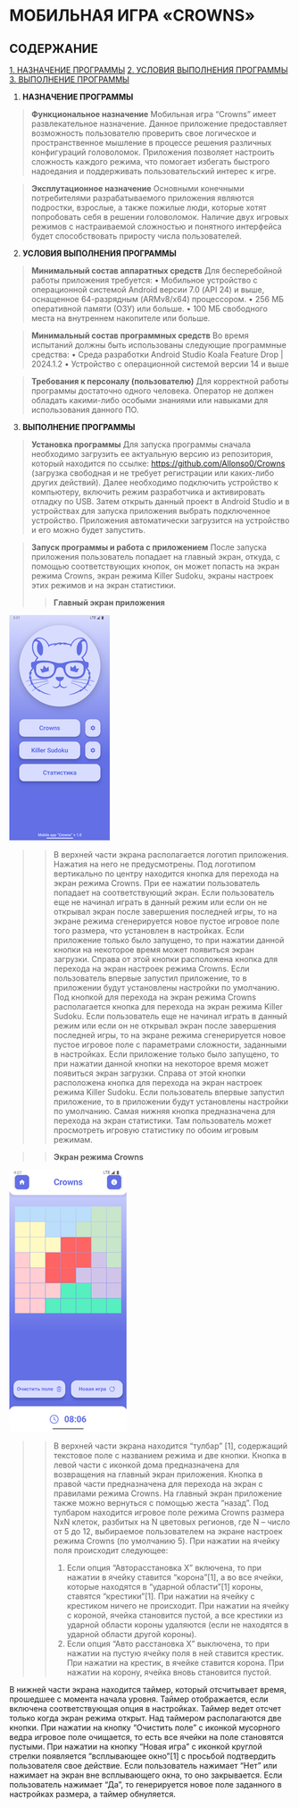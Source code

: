 ﻿# **МОБИЛЬНАЯ ИГРА «CROWNS»**
## СОДЕРЖАНИЕ
[1. НАЗНАЧЕНИЕ ПРОГРАММЫ](#_nasProg)
[2. УСЛОВИЯ ВЫПОЛНЕНИЯ ПРОГРАММЫ](#_uslovia)
[3. ВЫПОЛНЕНИЕ ПРОГРАММЫ](#_vypolnenie)

1. **<a name="_nasProg"></a>НАЗНАЧЕНИЕ ПРОГРАММЫ**
>**Функциональное назначение**
>Мобильная игра “Crowns” имеет развлекательное назначение. Данное приложение предоставляет возможность пользователю проверить свое логическое и пространственное мышление в процессе решения различных конфигураций головоломок. Приложения позволяет настроить сложность каждого режима, что помогает избегать быстрого надоедания и поддерживать пользовательский интерес к игре.

>**Эксплутационное назначение**
>Основными конечными потребителями разрабатываемого приложения являются подростки, взрослые, а также пожилые люди, которые хотят попробовать себя в решении головоломок.  Наличие двух игровых режимов с настраиваемой сложностью и понятного интерфейса будет способствовать приросту числа пользователей. 

2. **<a name="_uslovia"></a>УСЛОВИЯ ВЫПОЛНЕНИЯ ПРОГРАММЫ**
>**Минимальный состав аппаратных средств**
>Для бесперебойной работы приложения требуется:
•	Мобильное устройство с операционной системой Android версии 7.0 (API 24) и выше, оснащенное 64-разрядным (ARMv8/x64) процессором.
•	256 МБ оперативной памяти (ОЗУ) или больше.
•	100 МБ свободного места на внутреннем накопителе или больше.

>**Минимальный состав программных средств**
>Во время испытаний должны быть использованы следующие программные средства:
•	Среда разработки Android Studio Koala Feature Drop | 2024.1.2
•	Устройство с операционной системой версии 14 и выше

>**Требования к персоналу (пользователю)**
>Для корректной работы программы достаточно одного человека. Оператор не должен обладать какими-либо особыми знаниями или навыками для использования данного ПО.

3. **<a name="_vypolnenie"></a>ВЫПОЛНЕНИЕ ПРОГРАММЫ**
>**Установка программы**
Для запуска программы сначала необходимо загрузить ее актуальную версию из репозитория, который находится по ссылке: https://github.com/Allonso0/Crowns (загрузка свободная и не требует регистрации или каких-либо других действий).
Далее необходимо подключить устройство к компьютеру, включить режим разработчика и активировать отладку по USB. Затем открыть данный проект в Android Studio и в устройствах для запуска приложения выбрать подключенное устройство. Приложения автоматически загрузится на устройство и его можно будет запустить.

>**Запуск программы и работа с приложением**
>После запуска приложения пользователь попадает на главный экран, откуда, с помощью соответствующих кнопок, он может попасть на экран режима Crowns, экран режима Killer Sudoku, экраны настроек этих режимов и на экран статистики. 
>>**Главный экран приложения**

![](screenshots/mainScreenImage.png)

>>В верхней части экрана располагается логотип приложения. Нажатия на него не предусмотрены.
Под логотипом вертикально по центру находится кнопка для перехода на экран режима Crowns.  При ее нажатии пользователь попадает на соответствующий экран. Если пользователь еще не начинал играть в данный режим или если он не открывал экран после завершения последней игры, то на экране режима сгенерируется новое пустое игровое поле того размера, что установлен в настройках. Если приложение только было запущено, то при нажатии данной кнопки на некоторое время может появиться экран загрузки.
Справа от этой кнопки расположена кнопка для перехода на экран настроек режима Crowns. Если пользователь впервые запустил приложение, то в приложении будут установлены настройки по умолчанию.
Под кнопкой для перехода на экран режима Crowns располагается кнопка для перехода на экран режима Killer Sudoku. Если пользователь еще не начинал играть в данный режим или если он не открывал экран после завершения последней игры, то на экране режима сгенерируется новое пустое игровое поле с параметрами сложности, заданными в настройках. Если приложение только было запущено, то при нажатии данной кнопки на некоторое время может появиться экран загрузки.
Справа от этой кнопки расположена кнопка для перехода на экран настроек режима Killer Sudoku. Если пользователь впервые запустил приложение, то в приложении будут установлены настройки по умолчанию.
Самая нижняя кнопка предназначена для перехода на экран статистики. Там пользователь может просмотреть игровую статистику по обоим игровым режимам.

>>**Экран режима Crowns**

![](screenshots/crownsScreenImage.png)

>>В верхней части экрана находится “тулбар” [1], содержащий текстовое поле с названием режима и две кнопки. Кнопка в левой части с иконкой дома предназначена для возвращения на главный экран приложения. Кнопка в правой части предназначена для перехода на экран с правилами режима Crowns. На главный экран приложение также можно вернуться с помощью жеста “назад”.
Под тулбаром находится игровое поле режима Crowns размера NxN клеток, разбитых на N цветовых регионов, где N – число от 5 до 12, выбираемое пользователем на экране настроек режима Crowns (по умолчанию 5). При нажатии на ячейку поля происходит следующее:
>>
>>1) Если опция “Авторасстановка Х” включена, то при нажатии в ячейку ставится “корона”[1], а во все ячейки, которые находятся в “ударной области”[1] короны, ставятся “крестики”[1]. При нажатии на ячейку с крестиком ничего не происходит. При нажатии на ячейку с короной, ячейка становится пустой, а все крестики из ударной области короны удаляются (если не находятся в ударной области другой короны).
>>2) Если опция “Авто расстановка Х” выключена, то при нажатии на пустую ячейку поля в ней ставится крестик. При нажатии на крестик, в ячейке ставится корона. При нажатии на корону, ячейка вновь становится пустой.
>>
В нижней части экрана находится таймер, который отсчитывает время, прошедшее с момента начала уровня. Таймер отображается, если включена соответствующая опция в настройках. Таймер ведет отсчет только когда экран режима открыт.
Над таймером располагаются две кнопки. При нажатии на кнопку “Очистить поле” с иконкой мусорного ведра игровое поле очищается, то есть все ячейки на поле становятся пустыми. При нажатии на кнопку “Новая игра” с иконкой круглой стрелки появляется “всплывающее окно”[1] с просьбой подтвердить пользователя свое действие. Если пользователь нажимает “Нет” или нажимает на экран вне всплывающего окна, то оно закрывается. Если пользователь нажимает “Да”, то генерируется новое поле заданного в настройках размера, а таймер обнуляется.










